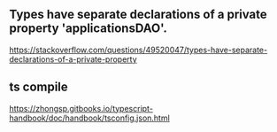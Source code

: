 

## Types have separate declarations of a private property 'applicationsDAO'.

https://stackoverflow.com/questions/49520047/types-have-separate-declarations-of-a-private-property



## ts compile
https://zhongsp.gitbooks.io/typescript-handbook/doc/handbook/tsconfig.json.html
